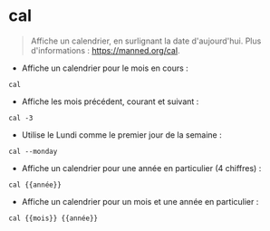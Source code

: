 # cal

> Affiche un calendrier, en surlignant la date d'aujourd'hui.
> Plus d'informations : <https://manned.org/cal>.

- Affiche un calendrier pour le mois en cours :

`cal`

- Affiche les mois précédent, courant et suivant :

`cal -3`

- Utilise le Lundi comme le premier jour de la semaine :

`cal --monday`

- Affiche un calendrier pour une année en particulier (4 chiffres) :

`cal {{année}}`

- Affiche un calendrier pour un mois et une année en particulier :

`cal {{mois}} {{année}}`

